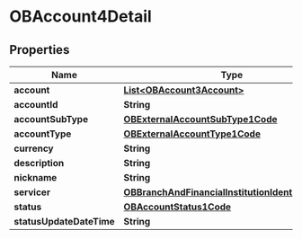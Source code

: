 
# OBAccount4Detail

## Properties
Name | Type | Description | Notes
------------ | ------------- | ------------- | -------------
**account** | [**List&lt;OBAccount3Account&gt;**](OBAccount3Account.md) |  | 
**accountId** | **String** |  | 
**accountSubType** | [**OBExternalAccountSubType1Code**](OBExternalAccountSubType1Code.md) |  | 
**accountType** | [**OBExternalAccountType1Code**](OBExternalAccountType1Code.md) |  | 
**currency** | **String** |  | 
**description** | **String** |  |  [optional]
**nickname** | **String** |  |  [optional]
**servicer** | [**OBBranchAndFinancialInstitutionIdentification50**](OBBranchAndFinancialInstitutionIdentification50.md) |  |  [optional]
**status** | [**OBAccountStatus1Code**](OBAccountStatus1Code.md) |  |  [optional]
**statusUpdateDateTime** | **String** |  |  [optional]



